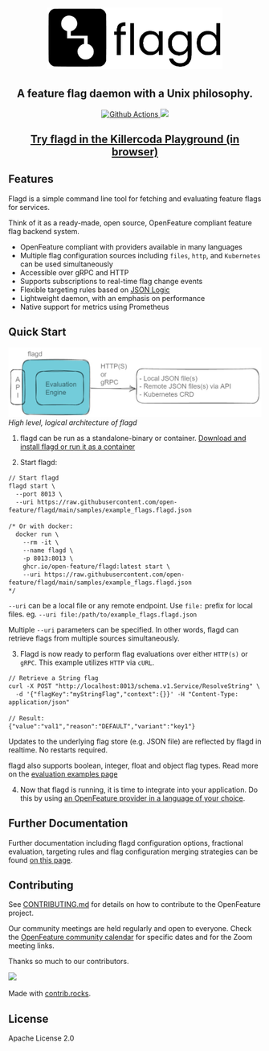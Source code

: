 <!-- markdownlint-disable MD033 -->
<h1 align="center">
  <img src="images/flagD.png" width="350px;" >
</h1>

<h2 align="center">A feature flag daemon with a Unix philosophy.</h4>

<p align="center">
  <a href="https://github.com/open-feature/flagd/actions">
    <img src="https://github.com/open-feature/flagd/actions/workflows/build.yaml/badge.svg" alt="Github Actions">
  </a>
  <a href="https://goreportcard.com/report/github.com/open-feature/flagd">
    <img src="https://goreportcard.com/badge/github.com/open-feature/flagd">
  </a>
</a>
</p>

<h2 align="center"><a href="https://killercoda.com/open-feature/scenario/flagd-demo" target="_blank">Try flagd in the Killercoda Playground (in browser)</a></h4>
<!-- markdownlint-enable MD033 -->

## Features

Flagd is a simple command line tool for fetching and evaluating feature flags for services.

Think of it as a ready-made, open source, OpenFeature compliant feature flag backend system.

- OpenFeature compliant with providers available in many languages
- Multiple flag configuration sources including `files`, `http`, and `Kubernetes` can be used simultaneously
- Accessible over gRPC and HTTP
- Supports subscriptions to real-time flag change events
- Flexible targeting rules based on [JSON Logic](https://jsonlogic.com/)
- Lightweight daemon, with an emphasis on performance
- Native support for metrics using Prometheus

## Quick Start

![logical architecture of flagd](docs/images/flagd-logical-architecture.jpg)
*High level, logical architecture of flagd*

1. flagd can be run as a standalone-binary or container. [Download and install flagd or run it as a container](docs/usage/installation_options.md)

2. Start flagd:
```
// Start flagd
flagd start \
  --port 8013 \
  --uri https://raw.githubusercontent.com/open-feature/flagd/main/samples/example_flags.flagd.json

/* Or with docker:
  docker run \
    --rm -it \
    --name flagd \
    -p 8013:8013 \
    ghcr.io/open-feature/flagd:latest start \
    --uri https://raw.githubusercontent.com/open-feature/flagd/main/samples/example_flags.flagd.json
*/
```
`--uri` can be a local file or any remote endpoint. Use `file:` prefix for local files. eg. `--uri file:/path/to/example_flags.flagd.json`

Multiple `--uri` parameters can be specified. In other words, flagd can retrieve flags from multiple sources simultaneously.

3. Flagd is now ready to perform flag evaluations over either `HTTP(s)` or `gRPC`. This example utilizes `HTTP` via `cURL`.

```
// Retrieve a String flag
curl -X POST "http://localhost:8013/schema.v1.Service/ResolveString" \
  -d '{"flagKey":"myStringFlag","context":{}}' -H "Content-Type: application/json"

// Result:
{"value":"val1","reason":"DEFAULT","variant":"key1"}
```

Updates to the underlying flag store (e.g. JSON file) are reflected by flagd in realtime. No restarts required.

flagd also supports boolean, integer, float and object flag types. Read more on the [evaluation examples page](docs/usage/evaluation_examples.md)

4. Now that flagd is running, it is time to integrate into your application. Do this by using [an OpenFeature provider in a language of your choice](https://github.com/open-feature/flagd/blob/main/docs/usage/flagd_providers.md).

## Further Documentation

Further documentation including flagd configuration options, fractional evaluation, targeting rules and flag configuration merging strategies can be found [on this page](docs/README.md).

## Contributing

See [CONTRIBUTING.md](CONTRIBUTING.md) for details on how to contribute to the OpenFeature project.

Our community meetings are held regularly and open to everyone.
Check the [OpenFeature community calendar](https://calendar.google.com/calendar/u/0?cid=MHVhN2kxaGl2NWRoMThiMjd0b2FoNjM2NDRAZ3JvdXAuY2FsZW5kYXIuZ29vZ2xlLmNvbQ) for specific dates and for the Zoom meeting links.

Thanks so much to our contributors.

<!-- markdownlint-disable MD033 -->
<a href="https://github.com/open-feature/flagd/graphs/contributors">
  <img src="https://contrib.rocks/image?repo=open-feature/flagd" />
</a>
<!-- markdownlint-enable MD033 -->

Made with [contrib.rocks](https://contrib.rocks).

## License

Apache License 2.0
